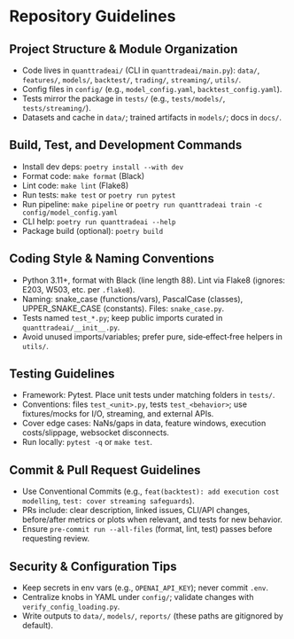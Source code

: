 # Repository Guidelines

## Project Structure & Module Organization
- Code lives in `quanttradeai/` (CLI in `quanttradeai/main.py`): `data/`, `features/`, `models/`, `backtest/`, `trading/`, `streaming/`, `utils/`.
- Config files in `config/` (e.g., `model_config.yaml`, `backtest_config.yaml`).
- Tests mirror the package in `tests/` (e.g., `tests/models/`, `tests/streaming/`).
- Datasets and cache in `data/`; trained artifacts in `models/`; docs in `docs/`.

## Build, Test, and Development Commands
- Install dev deps: `poetry install --with dev`
- Format code: `make format` (Black)
- Lint code: `make lint` (Flake8)
- Run tests: `make test` or `poetry run pytest`
- Run pipeline: `make pipeline` or `poetry run quanttradeai train -c config/model_config.yaml`
- CLI help: `poetry run quanttradeai --help`
- Package build (optional): `poetry build`

## Coding Style & Naming Conventions
- Python 3.11+, format with Black (line length 88). Lint via Flake8 (ignores: E203, W503, etc. per `.flake8`).
- Naming: snake_case (functions/vars), PascalCase (classes), UPPER_SNAKE_CASE (constants). Files: `snake_case.py`.
- Tests named `test_*.py`; keep public imports curated in `quanttradeai/__init__.py`.
- Avoid unused imports/variables; prefer pure, side‑effect‑free helpers in `utils/`.

## Testing Guidelines
- Framework: Pytest. Place unit tests under matching folders in `tests/`.
- Conventions: files `test_<unit>.py`, tests `test_<behavior>`; use fixtures/mocks for I/O, streaming, and external APIs.
- Cover edge cases: NaNs/gaps in data, feature windows, execution costs/slippage, websocket disconnects.
- Run locally: `pytest -q` or `make test`.

## Commit & Pull Request Guidelines
- Use Conventional Commits (e.g., `feat(backtest): add execution cost modelling`, `test: cover streaming safeguards`).
- PRs include: clear description, linked issues, CLI/API changes, before/after metrics or plots when relevant, and tests for new behavior.
- Ensure `pre-commit run --all-files` (format, lint, test) passes before requesting review.

## Security & Configuration Tips
- Keep secrets in env vars (e.g., `OPENAI_API_KEY`); never commit `.env`.
- Centralize knobs in YAML under `config/`; validate changes with `verify_config_loading.py`.
- Write outputs to `data/`, `models/`, `reports/` (these paths are gitignored by default).

